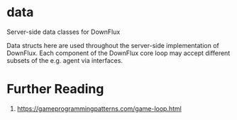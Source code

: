 # data
Server-side data classes for DownFlux

Data structs here are used throughout the server-side implementation of
DownFlux. Each component of the DownFlux core loop may accept different subsets
of the e.g. agent via interfaces.

# Further Reading

1. https://gameprogrammingpatterns.com/game-loop.html
